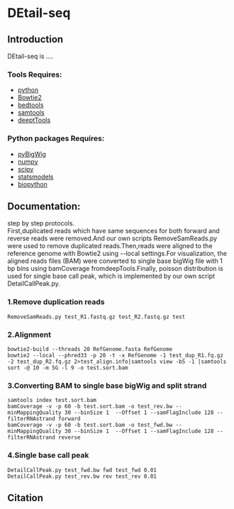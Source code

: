 # DEtail-seq
## Introduction
DEtail-seq is ....
### Tools Requires:
- [python](http://www.python.org/downloads/)
- [Bowtie2](http://bowtie-bio.sourceforge.net/bowtie2/index.shtml)
- [bedtools](https://bedtools.readthedocs.io/en/latest/)
- [samtools](http://www.htslib.org/)
- [deeptTools](https://github.com/deeptools/deepTools)
### Python packages Requires:
- [pyBigWig](https://github.com/deeptools/pyBigWig)
- [numpy](https://numpy.org/)
- [scipy](https://www.scipy.org/)
- [statsmodels](https://www.statsmodels.org)
- [biopython](https://biopython.org/)
## Documentation:
step by step protocols.\
First,duplicated reads which have same sequences for both forward and reverse reads were removed.And our own scripts RemoveSamReads.py were used to remove duplicated reads.Then,reads were aligned to the reference genome with Bowtie2 using --local settings.For visualization, the aligned reads files (BAM) were converted to single base bigWig file with 1 bp bins using bamCoverage fromdeepTools.Finally, poisson distribution is used for single base call peak, which is implemented by our own script DetailCallPeak.py.
### 1.Remove duplication reads
```
RemoveSamReads.py test_R1.fastq.gz test_R2.fastq.gz test
```

### 2.Alignment
```
bowtie2-build --threads 20 RefGenome.fasta RefGenome
bowtie2 --local --phred33 -p 20 -t -x RefGenome -1 test_dup_R1.fq.gz -2 test_dup_R2.fq.gz 2>test_align.info|samtools view -bS -1 |samtools sort -@ 10 -m 5G -l 9 -o test.sort.bam
```
### 3.Converting BAM to single base bigWig and split strand
```
samtools index test.sort.bam
bamCoverage -v -p 60 -b test.sort.bam -o test_rev.bw --minMappingQuality 30 --binSize 1  --Offset 1 --samFlagInclude 128 --filterRNAstrand forward
bamCoverage -v -p 60 -b test.sort.bam -o test_fwd.bw --minMappingQuality 30 --binSize 1  --Offset 1 --samFlagInclude 128 --filterRNAstrand reverse
```
### 4.Single base call peak
```
DetailCallPeak.py test_fwd.bw fwd test_fwd 0.01
DetailCallPeak.py test_rev.bw rev test_rev 0.01
```
## Citation
